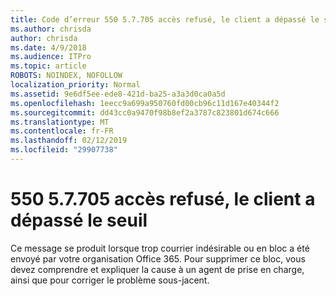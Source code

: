 ```yaml
---
title: Code d’erreur 550 5.7.705 accès refusé, le client a dépassé le seuil
ms.author: chrisda
author: chrisda
ms.date: 4/9/2018
ms.audience: ITPro
ms.topic: article
ROBOTS: NOINDEX, NOFOLLOW
localization_priority: Normal
ms.assetid: 9e6df5ee-ede8-421d-ba25-a3a3d0ca0a5d
ms.openlocfilehash: 1eecc9a699a950760fd00cb96c11d167e40344f2
ms.sourcegitcommit: dd43cc0a9470f98b8ef2a3787c823801d674c666
ms.translationtype: MT
ms.contentlocale: fr-FR
ms.lasthandoff: 02/12/2019
ms.locfileid: "29907738"
---
```

# <a name="550-57705-access-denied-tenant-has-exceeded-threshold"></a>550 5.7.705 accès refusé, le client a dépassé le seuil

Ce message se produit lorsque trop courrier indésirable ou en bloc a été envoyé par votre organisation Office 365. Pour supprimer ce bloc, vous devez comprendre et expliquer la cause à un agent de prise en charge, ainsi que pour corriger le problème sous-jacent.
  

